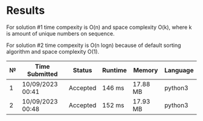 # Results

For solution #1 time compexity is O(n) and space complexity O(k), where k is amount of unique numbers on sequence.

For solution #2 time compexity is O(n logn) because of default sorting algorithm and space complexity O(1).


№ |Time Submitted|Status|Runtime|Memory|Language
--- | --- | --- | --- | --- | ---
1|10/09/2023 00:41|Accepted|146 ms|17.88 MB|python3
2|10/09/2023 00:48|Accepted|152 ms|17.93 MB|python3